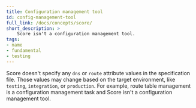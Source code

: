 ```yaml
---
title: Configuration management tool
id: config-management-tool
full_link: /docs/concepts/score/
short_description: >
    Score isn't a configuration management tool.
tags:
- name
- fundamental
- testing
---
```


Score doesn't specify any `dns` or `route` attribute values in the specification file. Those values may change based on the target environment, like `testing`, `integration`, or `production`. For example, route table management is a configuration management task and Score isn't a configuration management tool.
